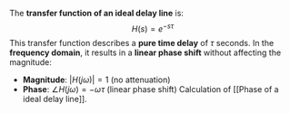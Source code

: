 The **transfer function of an ideal delay line** is:
$$
H(s)=e^{-s\tau}
$$
This transfer function describes a **pure time delay** of $\tau$ seconds.
In the **frequency domain**, it results in a **linear phase shift** without affecting the magnitude:
- **Magnitude**: $|H(j\omega)| = 1$ (no attenuation)
- **Phase**: $\angle H(j\omega) = -\omega \tau$ (linear phase shift)
Calculation of [[Phase of a ideal delay line]].